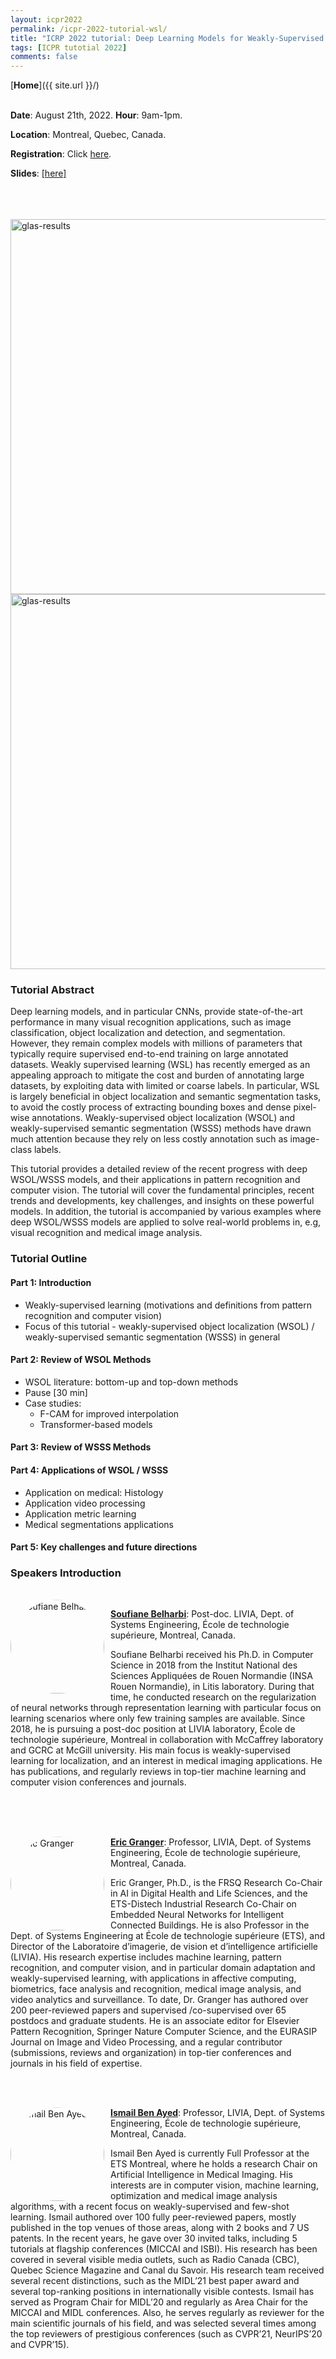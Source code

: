 ```yaml
---
layout: icpr2022
permalink: /icpr-2022-tutorial-wsl/
title: "ICRP 2022 tutorial: Deep Learning Models for Weakly-Supervised Object Localization and Segmentation"
tags: [ICPR tutotial 2022]
comments: false
---
```

[**Home**]({{ site.url }}/)
<br />
<br />


**Date**: August 21th, 2022. **Hour**: 9am-1pm.

**Location**: Montreal, Quebec, Canada.

**Registration**: Click [here](https://www.icpr2022.com/registration/).

**Slides**: <a href="/publications/icpr-tutorial-wsl-2022/slides.pdf">[here]</a>

<br />
<br />
<br />

<img src="{{ site.url }}/images/obj-loc-cub.png" alt="glas-results" width="600">
<img src="{{ site.url }}/images/cam-cancer-glas.png" alt="glas-results" width="600">

### Tutorial Abstract

Deep learning models, and in particular CNNs, provide state-of-the-art performance in many visual recognition applications, such as image classification, object localization and detection, and segmentation. However, they remain complex models with millions of parameters that typically require supervised end-to-end training on large annotated datasets. Weakly supervised learning (WSL) has recently emerged as an appealing approach to mitigate the cost and burden of annotating large datasets, by exploiting data with limited or coarse labels. In particular, WSL is largely beneficial in object localization and semantic segmentation tasks, to avoid the costly process of extracting bounding boxes and dense pixel-wise annotations. Weakly-supervised object localization (WSOL) and weakly-supervised semantic segmentation (WSSS) methods have drawn much attention because they rely on less costly annotation such as image-class labels.

This tutorial provides a detailed review of the recent progress with deep WSOL/WSSS models, and their applications in pattern recognition and computer vision. The tutorial will cover the fundamental principles, recent trends and developments, key challenges, and insights on these powerful models. In addition, the tutorial is accompanied by various examples where deep WSOL/WSSS models are applied to solve real-world problems in, e.g, visual recognition and medical image analysis.

### Tutorial Outline


#### Part 1: Introduction
- Weakly-supervised learning (motivations and definitions from pattern recognition and computer vision)
- Focus of this tutorial - weakly-supervised object localization (WSOL) / weakly-supervised semantic segmentation (WSSS) in general

#### Part 2:  Review of WSOL Methods
- WSOL literature: bottom-up and top-down methods
- Pause [30 min]
- Case studies:
  - F-CAM for improved interpolation  
  - Transformer-based models

#### Part 3: Review of WSSS Methods

#### Part 4: Applications of WSOL / WSSS
- Application on medical: Histology
- Application video processing
- Application metric learning
- Medical segmentations applications

#### Part 5: Key challenges and future directions



### Speakers Introduction

<br />
<img src="{{ site.url }}/images/{{ site.owner.avatar }}"
alt="Soufiane Belharbi"
style="float: left; margin-right: 10px;width:150px; clip-path: circle();" />

[**Soufiane Belharbi**](https://sbelharbi.github.io/):
Post-doc. LIVIA, Dept. of Systems Engineering,  École de technologie supérieure, Montreal, Canada.

Soufiane Belharbi received his Ph.D. in Computer Science in 2018 from the Institut National des Sciences Appliquées de Rouen Normandie (INSA Rouen Normandie), in Litis laboratory. During that time, he conducted research on the regularization of neural networks through representation learning with particular focus on learning scenarios where only few training samples are available. Since 2018, he is pursuing a post-doc position at LIVIA laboratory, École de technologie supérieure, Montreal in collaboration with McCaffrey laboratory and GCRC at McGill university. His main focus is weakly-supervised learning for localization, and an interest in medical imaging applications. He has publications, and regularly reviews in top-tier machine learning and computer vision conferences and journals.

<br />
<br />
<br />


<img src="{{ site.url }}/images/eric-granger.jpg"
alt="Eric Granger"
style="float: left; margin-right: 10px;width:150px; clip-path: circle();" />

[**Eric Granger**](https://www.etsmtl.ca/en/research/professors/egranger): Professor, LIVIA, Dept. of Systems Engineering,  École de technologie supérieure, Montreal, Canada.

Eric Granger, Ph.D., is the FRSQ Research Co-Chair in AI in Digital Health and Life Sciences, and the ETS-Distech Industrial Research Co-Chair on Embedded Neural Networks for Intelligent Connected Buildings. He is also Professor in the Dept. of Systems Engineering at École de technologie supérieure (ETS), and Director of the Laboratoire d’imagerie, de vision et d’intelligence artificielle (LIVIA). His research expertise includes machine learning, pattern recognition, and computer vision, and in particular domain adaptation and weakly-supervised learning, with applications in affective computing, biometrics, face analysis and recognition, medical image analysis, and video analytics and surveillance. To date, Dr. Granger has authored over 200 peer-reviewed papers and supervised /co-supervised over 65 postdocs and graduate students. He is an associate editor for Elsevier Pattern Recognition, Springer Nature Computer Science, and the EURASIP Journal on Image and Video Processing, and a regular contributor (submissions, reviews and organization) in top-tier conferences and journals in his field of expertise.

<br />
<br />

<img src="{{ site.url }}/images/ismail-ben-ayed.jpeg"
alt="Ismail Ben Ayed"
style="float: left; margin-right: 10px;width:150px; clip-path: circle();" />

[**Ismail Ben Ayed**](http://profs.etsmtl.ca/ibenayed/): Professor, LIVIA, Dept. of Systems Engineering,  École de technologie supérieure, Montreal, Canada.

Ismail Ben Ayed is currently Full Professor at the ETS Montreal, where he holds a research Chair on Artificial Intelligence in Medical Imaging. His interests are in computer vision, machine learning, optimization and medical image analysis algorithms, with a recent focus on weakly-supervised and few-shot learning. Ismail authored over 100 fully peer-reviewed papers, mostly published in the top venues of those areas, along with 2 books and 7 US patents. In the recent years, he gave over 30 invited talks, including 5 tutorials at flagship conferences (MICCAI and ISBI). His research has been covered in several visible media outlets, such as Radio Canada (CBC), Quebec Science Magazine and Canal du Savoir. His research team received several recent distinctions, such as the MIDL’21 best paper award and several top-ranking positions in internationally visible contests. Ismail has served as Program Chair for MIDL’20 and regularly as Area Chair for the MICCAI and MIDL conferences. Also, he serves regularly as reviewer for the main scientific journals of his field, and was selected several times among the top reviewers of prestigious conferences (such as CVPR’21, NeurIPS’20 and CVPR’15).
